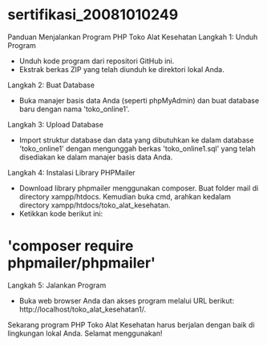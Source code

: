 # sertifikasi_20081010249

Panduan Menjalankan Program PHP Toko Alat Kesehatan
Langkah 1: Unduh Program
- Unduh kode program dari repositori GitHub ini.
- Ekstrak berkas ZIP yang telah diunduh ke direktori lokal Anda.

Langkah 2: Buat Database
- Buka manajer basis data Anda (seperti phpMyAdmin) dan buat database baru dengan nama 'toko_online1'.

Langkah 3: Upload Database
- Import struktur database dan data yang dibutuhkan ke dalam database 'toko_online1' dengan mengunggah berkas 'toko_online1.sql' yang telah disediakan ke dalam manajer basis data Anda.

Langkah 4: Instalasi Library PHPMailer
- Download library phpmailer menggunakan composer. Buat folder mail di directory xampp/htdocs. Kemudian buka cmd, arahkan kedalam directory xampp/htdocs/toko_alat_kesehatan.
- Ketikkan kode berikut ini:
# 'composer require phpmailer/phpmailer'

Langkah 5: Jalankan Program
- Buka web browser Anda dan akses program melalui URL berikut: http://localhost/toko_alat_kesehatan1/.

Sekarang program PHP Toko Alat Kesehatan harus berjalan dengan baik di lingkungan lokal Anda. Selamat menggunakan!
